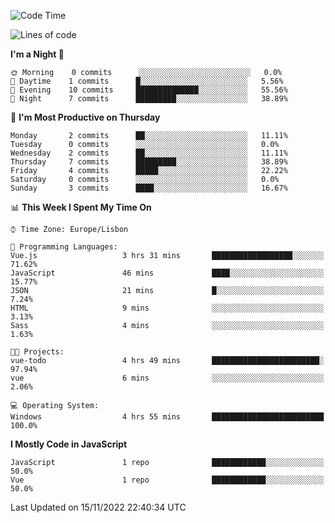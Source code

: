 <!--START_SECTION:waka-->
![Code Time](http://img.shields.io/badge/Code%20Time-26%20hrs%2048%20mins-blue)

![Lines of code](https://img.shields.io/badge/From%20Hello%20World%20I%27ve%20Written-63%20Thousand%20lines%20of%20code-blue)

**I'm a Night 🦉** 

```text
🌞 Morning    0 commits      ░░░░░░░░░░░░░░░░░░░░░░░░░   0.0% 
🌆 Daytime    1 commits      █░░░░░░░░░░░░░░░░░░░░░░░░   5.56% 
🌃 Evening    10 commits     ██████████████░░░░░░░░░░░   55.56% 
🌙 Night      7 commits      █████████░░░░░░░░░░░░░░░░   38.89%

```
📅 **I'm Most Productive on Thursday** 

```text
Monday       2 commits      ██░░░░░░░░░░░░░░░░░░░░░░░   11.11% 
Tuesday      0 commits      ░░░░░░░░░░░░░░░░░░░░░░░░░   0.0% 
Wednesday    2 commits      ██░░░░░░░░░░░░░░░░░░░░░░░   11.11% 
Thursday     7 commits      █████████░░░░░░░░░░░░░░░░   38.89% 
Friday       4 commits      █████░░░░░░░░░░░░░░░░░░░░   22.22% 
Saturday     0 commits      ░░░░░░░░░░░░░░░░░░░░░░░░░   0.0% 
Sunday       3 commits      ████░░░░░░░░░░░░░░░░░░░░░   16.67%

```


📊 **This Week I Spent My Time On** 

```text
⌚︎ Time Zone: Europe/Lisbon

💬 Programming Languages: 
Vue.js                   3 hrs 31 mins       ██████████████████░░░░░░░   71.62% 
JavaScript               46 mins             ████░░░░░░░░░░░░░░░░░░░░░   15.77% 
JSON                     21 mins             █░░░░░░░░░░░░░░░░░░░░░░░░   7.24% 
HTML                     9 mins              ░░░░░░░░░░░░░░░░░░░░░░░░░   3.13% 
Sass                     4 mins              ░░░░░░░░░░░░░░░░░░░░░░░░░   1.63%

🐱‍💻 Projects: 
vue-todo                 4 hrs 49 mins       ████████████████████████░   97.94% 
vue                      6 mins              ░░░░░░░░░░░░░░░░░░░░░░░░░   2.06%

💻 Operating System: 
Windows                  4 hrs 55 mins       █████████████████████████   100.0%

```

**I Mostly Code in JavaScript** 

```text
JavaScript               1 repo              ████████████░░░░░░░░░░░░░   50.0% 
Vue                      1 repo              ████████████░░░░░░░░░░░░░   50.0%

```



 Last Updated on 15/11/2022 22:40:34 UTC
<!--END_SECTION:waka-->
